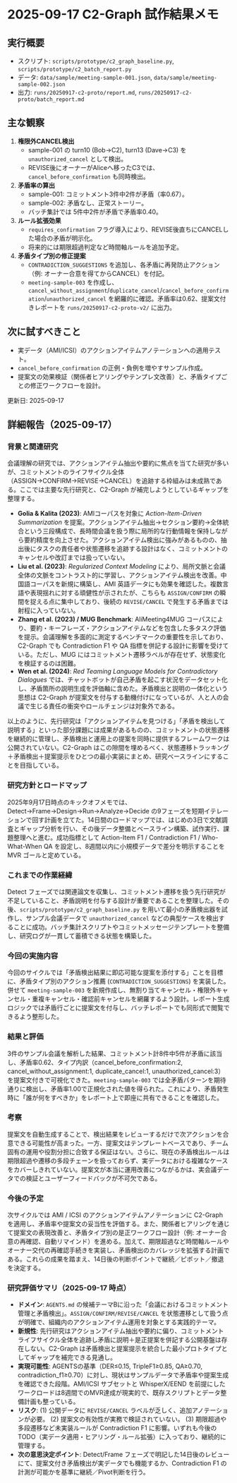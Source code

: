 # 2025-09-17 C2-Graph 試作結果メモ

## 実行概要
- スクリプト: `scripts/prototype/c2_graph_baseline.py`, `scripts/prototype/c2_batch_report.py`
- データ: `data/sample/meeting-sample-001.json`, `data/sample/meeting-sample-002.json`
- 出力: `runs/20250917-c2-proto/report.md`, `runs/20250917-c2-proto/batch_report.md`

## 主な観察
1. **権限外CANCEL検出**
   - sample-001 の turn10 (Bob→C2), turn13 (Dave→C3) を `unauthorized_cancel` として検出。
   - REVISE後にオーナーがAliceへ移ったC3では、`cancel_before_confirmation` も同時検出。
2. **矛盾率の算出**
   - sample-001: コミットメント3件中2件が矛盾（率0.67）。
   - sample-002: 矛盾なし、正常ストーリー。
   - バッチ集計では 5件中2件が矛盾で矛盾率0.40。
3. **ルール拡張効果**
   - `requires_confirmation` フラグ導入により、REVISE後直ちにCANCELした場合の矛盾が明示化。
   - 将来的には期限超過判定など時間軸ルールを追加予定。
4. **矛盾タイプ別の修正提案**
   - `CONTRADICTION_SUGGESTIONS` を追加し、各矛盾に再発防止アクション（例: オーナー合意を得てからCANCEL）を付記。
   - `meeting-sample-003` を作成し、`cancel_without_assignment`/`duplicate_cancel`/`cancel_before_confirmation`/`unauthorized_cancel` を網羅的に確認。矛盾率は0.62、提案文付きレポートを `runs/20250917-c2-proto-v2/` に出力。

## 次に試すべきこと
- 実データ（AMI/ICSI）のアクションアイテムアノテーションへの適用テスト。
- `cancel_before_confirmation` の正例・負例を増やすサンプル作成。
- 提案文の効果検証（関係者ヒアリングやテンプレ文改善）と、矛盾タイプごとの修正ワークフローを設計。

更新日: 2025-09-17

## 詳細報告（2025-09-17）

### 背景と関連研究
会議理解の研究では、アクションアイテム抽出や要約に焦点を当てた研究が多いが、コミットメントのライフサイクル全体（ASSIGN→CONFIRM→REVISE→CANCEL）を追跡する枠組みは未成熟である。ここでは主要な先行研究と、C2-Graph が補完しようとしているギャップを整理する。

- **Golia & Kalita (2023)**: AMIコーパスを対象に *Action-Item-Driven Summarization* を提案。アクションアイテム抽出→セクション要約→全体統合という三段構成で、長時間会議を扱う際に局所的な行動情報を保持しながら要約精度を向上させた。アクションアイテム検出に強みがあるものの、抽出後にタスクの責任者や状態遷移を追跡する設計はなく、コミットメントのキャンセルや改訂までは扱っていない。
- **Liu et al. (2023)**: *Regularized Context Modeling* により、局所文脈と会議全体の文脈をコントラスト的に学習し、アクションアイテム検出を改善。中国語コーパスを新規に構築し、AMI 英語データにも効果を確認した。複数言語や表現揺れに対する頑健性が示されたが、こちらも `ASSIGN/CONFIRM` の瞬間を捉える点に集中しており、後続の `REVISE/CANCEL` で発生する矛盾までは射程に入っていない。
- **Zhang et al. (2023) / MUG Benchmark**: AliMeeting4MUG コーパスにより、要約・キーフレーズ・アクションアイテムなどを包含した多タスク評価を提示。会議理解を多面的に測定するベンチマークの重要性を示しており、C2-Graph でも Contradiction F1 や QA 指標を併記する設計に影響を受けている。ただし、MUG にはコミットメント遷移ラベルが存在せず、状態変化を検証するのは困難。
- **Wen et al. (2024)**: *Red Teaming Language Models for Contradictory Dialogues* では、チャットボットが自己矛盾を起こす状況をデータセット化し、矛盾箇所の説明生成を評価軸に含めた。矛盾検出と説明の一体化という思想は C2-Graph が提案文を付与する動機付けになっているが、人と人の会議で生じる責任の衝突やロールチェンジは対象外である。

以上のように、先行研究は「アクションアイテムを見つける」「矛盾を検出して説明する」といった部分課題には成果があるものの、コミットメントの状態遷移を継続的に管理し、矛盾検出と運用上の提案を同時に提供するフレームワークは公開されていない。C2-Graph はこの隙間を埋めるべく、状態遷移トラッキング＋矛盾検出＋提案提示をひとつの最小実装にまとめ、研究ベースラインにすることを目指している。

### 研究方針とロードマップ
2025年9月17日時点のキックオフメモでは、Detect→Frame→Design→Run→Analyze→Decide の9フェーズを短期イテレーションで回す計画を立てた。14日間のロードマップでは、はじめの3日で文献調査とギャップ分析を行い、その後データ整備とベースライン構築、試作実行、課題整理へと進む。成功指標として Action-Item F1 / Contradiction F1 / Who-What-When QA を設定し、8週間以内に小規模データで差分を明示することを MVR ゴールと定めている。

### これまでの作業経緯
Detect フェーズでは関連論文を収集し、コミットメント遷移を扱う先行研究が不足していること、矛盾説明を付与する設計が重要であることを整理した。その後、`scripts/prototype/c2_graph_baseline.py` を用いて最小の矛盾検出器を試作し、サンプル会議データで `unauthorized_cancel` などの典型ケースを検出することに成功。バッチ集計スクリプトやコミットメッセージテンプレートを整備し、研究ログが一貫して蓄積できる状態を構築した。

### 今回の実施内容
今回のサイクルでは「矛盾検出結果に即応可能な提案を添付する」ことを目標に、矛盾タイプ別のアクション推薦 (`CONTRADICTION_SUGGESTIONS`) を実装した。併せて `meeting-sample-003` を新規作成し、無割り当てキャンセル・権限外キャンセル・重複キャンセル・確認前キャンセルを網羅するよう設計。レポート生成ロジックでは矛盾行ごとに提案文を付与し、バッチレポートでも同形式で閲覧できるよう整形した。

### 結果と評価
3件のサンプル会議を解析した結果、コミットメント計8件中5件が矛盾に該当し、矛盾率0.62、タイプ内訳（cancel_before_confirmation:2, cancel_without_assignment:1, duplicate_cancel:1, unauthorized_cancel:3）を提案文付きで可視化できた。`meeting-sample-003` では全矛盾パターンを期待通りに検出し、矛盾率1.00で正規化された値を得られた。これにより、矛盾発生時に「誰が何をすべきか」をレポート上で即座に共有できることを確認した。

### 考察
提案文を自動生成することで、検出結果をレビューするだけで次アクションを合意できる可能性が高まった。一方、提案文はテンプレートベースであり、チーム固有の運用や役割分担に合致する保証はない。さらに、現在の矛盾検出ルールは期限超過や遷移の多段チェーンを扱っておらず、実データにおける複雑なケースをカバーしきれていない。提案文が本当に運用改善につながるかは、実会議データでの検証とユーザーフィードバックが不可欠である。

### 今後の予定
次サイクルでは AMI / ICSI のアクションアイテムアノテーションに C2-Graph を適用し、矛盾率や提案文の妥当性を評価する。また、関係者ヒアリングを通じて提案文の表現改善と、矛盾タイプ別の是正ワークフロー設計（例: オーナー合意の再確認、自動リマインド）を進める。加えて、期限超過など時間軸ルールやオーナー交代の再確認手続きを実装し、矛盾検出のカバレッジを拡張する計画である。これらの成果を踏まえ、14日後の判断ポイントで継続／ピボット／撤退を決定する。

### 研究評価サマリ（2025-09-17 時点）
- **ドメイン**: `AGENTS.md` の候補テーマBに沿った「会議におけるコミットメント管理と矛盾検出」。`ASSIGN/CONFIRM/REVISE/CANCEL` を状態遷移として扱う点が明確で、組織内のアクションアイテム運用を対象とする実践的テーマ。
- **新規性**: 先行研究はアクションアイテム抽出や要約に偏り、コミットメントライフサイクル全体を追跡し矛盾に説明＋是正提案を併記する公開基盤は存在しない。C2-Graph は矛盾検出と提案提示を統合した最小プロトタイプとしてギャップを補完できる見通し。
- **実現可能性**: AGENTSの基準（DER≤0.15, TripleF1≥0.85, QA≥0.70, contradiction_f1≥0.70）に対し、現状はサンプルデータで矛盾率や提案生成を確認できた段階。AMI/ICSI サブセットと WhisperX/EEND を前提にしたワークロードは8週間でのMVR達成が現実的で、既存スクリプトとデータ整備計画も整っている。
- **リスク**: (1) 公開データに `REVISE/CANCEL` ラベルが乏しく、追加アノテーションが必要。 (2) 提案文の有効性が実務で検証されていない。 (3) 期限超過や多段遷移など未実装ルールが Contradiction F1 に影響。いずれも今後のTODO（実データ適用・ヒアリング・ルール拡張）に入っており、継続的に管理する。
- **次の意思決定ポイント**: Detect/Frame フェーズで明記した14日後のレビューにて、提案文付き矛盾検出が実データでも機能するか、Contradiction F1 の計測が可能かを基準に継続／Pivot判断を行う。
